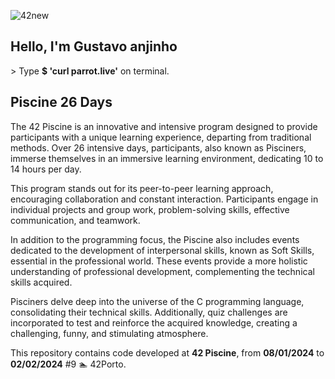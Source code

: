 ![42new](https://github.com/anjinhogustavo/42-Piscine/assets/98332278/3ccca3e6-f3cc-40dd-a442-9c6b8fbc793b)

## Hello, I'm Gustavo anjinho
<p>
> Type <strong>$ 'curl parrot.live'</strong> on terminal.
</p>

##  Piscine 26 Days

The 42 Piscine is an innovative and intensive program designed to provide participants with a unique learning experience, departing from traditional methods. Over 26 intensive days, participants, also known as Pisciners, immerse themselves in an immersive learning environment, dedicating 10 to 14 hours per day.

This program stands out for its peer-to-peer learning approach, encouraging collaboration and constant interaction. Participants engage in individual projects and group work, problem-solving skills, effective communication, and teamwork.

In addition to the programming focus, the Piscine also includes events dedicated to the development of interpersonal skills, known as Soft Skills, essential in the professional world. These events provide a more holistic understanding of professional development, complementing the technical skills acquired.

Pisciners delve deep into the universe of the C programming language, consolidating their technical skills. Additionally, quiz challenges are incorporated to test and reinforce the acquired knowledge, creating a challenging, funny, and stimulating atmosphere.

This repository contains code developed at **42 Piscine**, from **08/01/2024** to **02/02/2024** #9 🏊 42Porto.
<div align="center">

